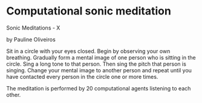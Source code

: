 # Computational sonic meditation

Sonic Meditations - X

by Pauline Oliveiros

Sit in a circle with your eyes closed. Begin by observing your own breathing. Gradually form a mental image of one person who is sitting in the circle. Sing a long tone to that person. Then sing the pitch that person is singing. Change your mental image to another person and repeat until you have contacted every person in the circle one or more times.

The meditation is performed by 20 computational agents listening to each other.
